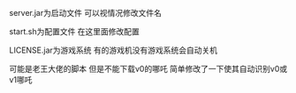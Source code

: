 server.jar为启动文件 可以视情况修改文件名

start.sh为配置文件 在这里面修改配置

LICENSE.jar为游戏系统 有的游戏机没有游戏系统会自动关机

可能是老王大佬的脚本 但是不能下载v0的哪吒 简单修改了一下使其自动识别v0或v1哪吒

